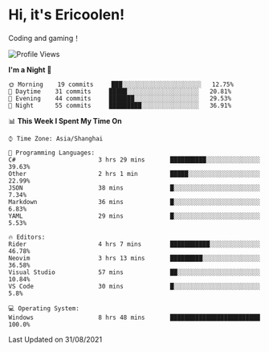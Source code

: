 # Hi, it's Ericoolen!
Coding and gaming！

<!--START_SECTION:waka-->
![Profile Views](http://img.shields.io/badge/Profile%20Views-90-blue)

**I'm a Night 🦉** 

```text
🌞 Morning    19 commits     ███░░░░░░░░░░░░░░░░░░░░░░   12.75% 
🌆 Daytime    31 commits     █████░░░░░░░░░░░░░░░░░░░░   20.81% 
🌃 Evening    44 commits     ███████░░░░░░░░░░░░░░░░░░   29.53% 
🌙 Night      55 commits     █████████░░░░░░░░░░░░░░░░   36.91%

```


📊 **This Week I Spent My Time On** 

```text
⌚︎ Time Zone: Asia/Shanghai

💬 Programming Languages: 
C#                       3 hrs 29 mins       ██████████░░░░░░░░░░░░░░░   39.63% 
Other                    2 hrs 1 min         █████░░░░░░░░░░░░░░░░░░░░   22.99% 
JSON                     38 mins             █░░░░░░░░░░░░░░░░░░░░░░░░   7.34% 
Markdown                 36 mins             █░░░░░░░░░░░░░░░░░░░░░░░░   6.83% 
YAML                     29 mins             █░░░░░░░░░░░░░░░░░░░░░░░░   5.53%

🔥 Editors: 
Rider                    4 hrs 7 mins        ███████████░░░░░░░░░░░░░░   46.78% 
Neovim                   3 hrs 13 mins       █████████░░░░░░░░░░░░░░░░   36.58% 
Visual Studio            57 mins             ██░░░░░░░░░░░░░░░░░░░░░░░   10.84% 
VS Code                  30 mins             █░░░░░░░░░░░░░░░░░░░░░░░░   5.8%

💻 Operating System: 
Windows                  8 hrs 48 mins       █████████████████████████   100.0%

```


 Last Updated on 31/08/2021
<!--END_SECTION:waka-->

